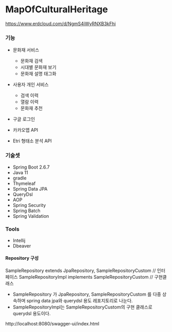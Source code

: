 # MapOfCulturalHeritage

https://www.erdcloud.com/d/NgmS4iWyRNXB3kFhi

### 기능

- 문화재 서비스
    - 문화재 검색
    - 시대별 문화재 보기
    - 문화재 설명 태그화
  
- 사용자 개인 서비스
    - 검색 이력
    - 열람 이력
    - 문화재 추천
  

- 구글 로그인
- 카카오맵 API
- Etri 형태소 분석 API

### 기술셋

- Spring Boot 2.6.7
- Java 11
- gradle
- Thymeleaf
- Spring Data JPA
- QueryDsl
- AOP
- Spring Security
- Spring Batch
- Spring Validation

### Tools
- Intellij
- Dbeaver

#### Repository 구성
SampleRepository extends JpaRepository, SampleRepositoryCustom // 인터페이스
SampleRepositoryImpl implements SampleRepositoryCustom // 구현클래스
- SampleRepository 가 JpaRepository, SampleRepositoryCustom 를 다중 상속하며 spring data jpa와 querydsl 용도 레포지토리로 나눈다.
- SampleRepositoryImpl는 SampleRepositoryCustom의 구현 클래스로 querydsl 용도이다.


http://localhost:8080/swagger-ui/index.html